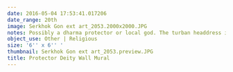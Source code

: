 ```yaml
---
date: 2016-05-04 17:53:41.017206
date_range: 20th
image: Serkhok Gon ext art_2053.2000x2000.JPG
notes: Possibly a dharma protector or local god. The turban headdress is unusual.
object_use: Other | Religious
size: '6'' x 6'' '
thumbnail: Serkhok Gon ext art_2053.preview.JPG
title: Protector Deity Wall Mural
---
```


